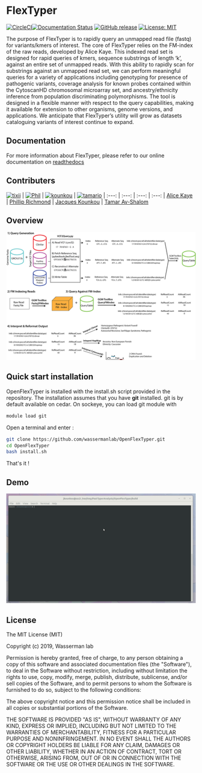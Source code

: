 # FlexTyper

[![CircleCI](https://circleci.com/gh/wassermanlab/OpenFlexTyper.svg?style=svg)](https://circleci.com/gh/wassermanlab/OpenFlexTyper)[![Documentation Status](https://readthedocs.org/projects/openflextyper/badge/?version=latest)](https://openflextyper.readthedocs.io/en/latest/?badge=latest)
[![GitHub release](https://img.shields.io/github/release/wassermanlab/openflextyper/all?logo=GitHub)](https://github.com/wassermanlab/openflextyper/releases/latest)
[![License: MIT](https://img.shields.io/badge/License-MIT-yellow.svg)](https://opensource.org/licenses/MIT)

The purpose of FlexTyper is to rapidly query an unmapped read file (fastq) for variants/kmers of interest. 
The core of FlexTyper relies on the FM-index of the raw reads, developed by Alice Kaye. 
This indexed read set is designed for rapid queries of kmers, sequence substrings of length ‘k’, against an entire set of unmapped reads. 
With this ability to rapidly scan for substrings against an unmapped read set, we can perform meaningful queries for a variety of applications including genotyping for presence of pathogenic variants, coverage analysis for known probes contained within the CytoscanHD chromosomal microarray set, and ancestry/ethnicity inference from population discriminating polymorphisms. 
The tool is designed in a flexible manner with respect to the query capabilities, making it available for extension to other organisms, genome versions, and applications. 
We anticipate that FlexTyper’s utility will grow as datasets cataloguing variants of interest continue to expand.


## Documentation

For more information about FlexTyper, please refer to our online documentation on [readthedocs](https://flextyper.readthedocs.io/en/latest/)

## Contributers

[<img alt="tixii" src="https://avatars2.githubusercontent.com/u/7527871?s=460&v=4" width="117">](https://github.com/tixii/) |
[<img alt="Phil" src="https://avatars1.githubusercontent.com/u/16579982?s=460&v=4" width="117">](https://github.com/Phillip-a-richmond) |
[<img alt="kounkou" src="https://avatars0.githubusercontent.com/u/2589171?s=460&v=4" width="117">](https://github.com/kounkou) |
[<img alt="tamario" src="https://avatars2.githubusercontent.com/u/15660317?s=460&v=4" width="117">](https://github.com/tamario) |
:---: | :---: | :---: | :---: | 
[Alice Kaye](https://github.com/tixii) | [Phillip Richmond](https://github.com/Phillip-a-richmond) | [Jacques Kounkou](https://github.com/kounkou) | [Tamar Av-Shalom](https://github.com/tamario)


## Overview

![](docs/images/FmTyper_Overview.png)


## Quick start installation

OpenFlexTyper is installed with the install.sh script provided in the repository. 
The installation assumes that you have **git** installed.
git is by default available on cedar. On sockeye, you can load git module with 

```bash
module load git
```

Open a terminal and enter :

```bash
git clone https://github.com/wassermanlab/OpenFlexTyper.git
cd OpenFlexTyper
bash install.sh
```

That's it !


## Demo

![](docs/FlexTyper_test.gif)


## License

The MIT License (MIT)

Copyright (c) 2019, Wasserman lab

Permission is hereby granted, free of charge, to any person obtaining a copy of this software and associated documentation files (the "Software"), to deal in the Software without restriction, including without limitation the rights to use, copy, modify, merge, publish, distribute, sublicense, and/or sell copies of the Software, and to permit persons to whom the Software is furnished to do so, subject to the following conditions:

The above copyright notice and this permission notice shall be included in all copies or substantial portions of the Software.

THE SOFTWARE IS PROVIDED "AS IS", WITHOUT WARRANTY OF ANY KIND, EXPRESS OR IMPLIED, INCLUDING BUT NOT LIMITED TO THE WARRANTIES OF MERCHANTABILITY, FITNESS FOR A PARTICULAR PURPOSE AND NONINFRINGEMENT. IN NO EVENT SHALL THE AUTHORS OR COPYRIGHT HOLDERS BE LIABLE FOR ANY CLAIM, DAMAGES OR OTHER LIABILITY, WHETHER IN AN ACTION OF CONTRACT, TORT OR OTHERWISE, ARISING FROM, OUT OF OR IN CONNECTION WITH THE SOFTWARE OR THE USE OR OTHER DEALINGS IN THE SOFTWARE.
